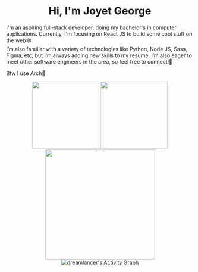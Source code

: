 <h1 align="center">Hi, I'm Joyet George</h1>

I'm an aspiring full-stack developer, doing my bachelor's in computer applications. Currently, I'm focusing on React JS to build some cool stuff on the web🕸. <br>
I’m also familiar with a variety of technologies like Python, Node JS, Sass, Figma, etc, but I’m always adding new skills to my resume. I’m also eager to meet other software engineers in the area, so feel free to connect!🚀

Btw I use Arch🐧





<div align="center">
  <a href="https://github.com/joyetgeorge">
  <img height="180em" src="https://github-readme-stats.vercel.app/api?username=joyetgeorge&show_icons=true&theme=dark&include_all_commits=true&count_private=true"/>
  <img height="180em" src="https://github-readme-stats.vercel.app/api/top-langs/?username=joyetgeorge&layout=compact&langs_count=7&theme=dark"/>
<img height="295em"  src="https://activity-graph.herokuapp.com/graph?username=joyetgeorge&theme=xcode"/> 
   <img alt="dreamlancer's Activity Graph" src="https://activity-graph.herokuapp.com/graph?username=joyetgeorge&bg_color=1c292E&color=a7e729&line=e729c7&point=FFFFFF&hide_border=true" />
</a></div>
